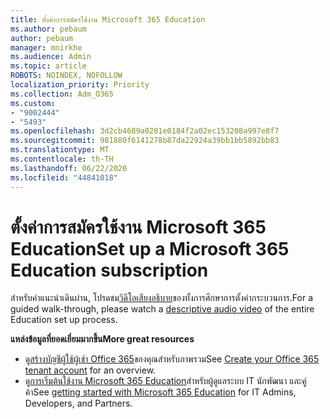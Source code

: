 ```yaml
---
title: ตั้งค่าการสมัครใช้งาน Microsoft 365 Education
ms.author: pebaum
author: pebaum
manager: mnirkhe
ms.audience: Admin
ms.topic: article
ROBOTS: NOINDEX, NOFOLLOW
localization_priority: Priority
ms.collection: Adm_O365
ms.custom:
- "9002444"
- "5493"
ms.openlocfilehash: 3d2cb4689a0281e0184f2a02ec153208a997e8f7
ms.sourcegitcommit: 981880f6141278b87da22924a39bb1bb5892bb83
ms.translationtype: MT
ms.contentlocale: th-TH
ms.lasthandoff: 06/22/2020
ms.locfileid: "44841018"
---
```

# <a name="set-up-a-microsoft-365-education-subscription"></a><span data-ttu-id="9a857-102">ตั้งค่าการสมัครใช้งาน Microsoft 365 Education</span><span class="sxs-lookup"><span data-stu-id="9a857-102">Set up a Microsoft 365 Education subscription</span></span>

<span data-ttu-id="9a857-103">สําหรับคําแนะนําเดินผ่าน, โปรดชม[วิดีโอเสียงอธิบาย](https://aka.ms/M365EduSetup)ของทั้งการศึกษาการตั้งค่ากระบวนการ.</span><span class="sxs-lookup"><span data-stu-id="9a857-103">For a guided walk-through, please watch a [descriptive audio video](https://aka.ms/M365EduSetup) of the entire Education set up process.</span></span>

<span data-ttu-id="9a857-104">**แหล่งข้อมูลที่ยอดเยี่ยมมากขึ้น**</span><span class="sxs-lookup"><span data-stu-id="9a857-104">**More great resources**</span></span>

- <span data-ttu-id="9a857-105">ดู[สร้างบัญชีผู้ใช้ผู้เช่า Office 365](https://docs.microsoft.com/microsoft-365/education/deploy/create-your-office-365-tenant)ของคุณสําหรับภาพรวม</span><span class="sxs-lookup"><span data-stu-id="9a857-105">See [Create your Office 365 tenant account](https://docs.microsoft.com/microsoft-365/education/deploy/create-your-office-365-tenant) for an overview.</span></span>
- <span data-ttu-id="9a857-106">ดู[การเริ่มต้นใช้งาน Microsoft 365 Education](https://docs.microsoft.com/education/)สําหรับผู้ดูแลระบบ IT นักพัฒนา และคู่ค้า</span><span class="sxs-lookup"><span data-stu-id="9a857-106">See [getting started with Microsoft 365 Education](https://docs.microsoft.com/education/) for IT Admins, Developers, and Partners.</span></span>